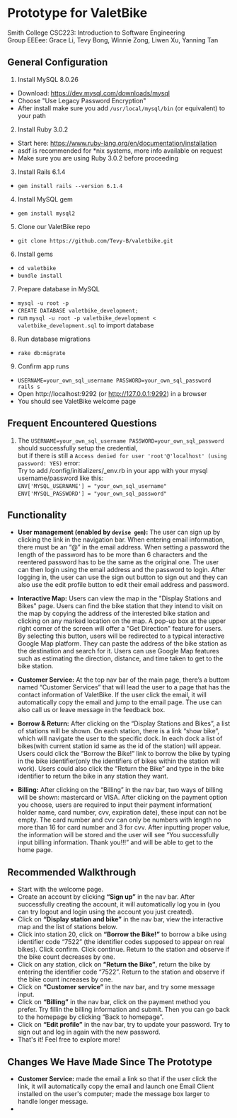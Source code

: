 # Prototype for ValetBike
Smith College CSC223: Introduction to Software Engineering\
Group EEEee: Grace Li, Tevy Bong, Winnie Zong, Liwen Xu, Yanning Tan

## General Configuration
1. Install MySQL 8.0.26
* Download: https://dev.mysql.com/downloads/mysql
* Choose "Use Legacy Password Encryption"
* After install make sure you add `/usr/local/mysql/bin` (or equivalent) to your path

2. Install Ruby 3.0.2
* Start here: https://www.ruby-lang.org/en/documentation/installation
* asdf is recommended for *nix systems, more info available on request
* Make sure you are using Ruby 3.0.2 before proceeding

3. Install Rails 6.1.4
* `gem install rails --version 6.1.4`

4. Install MySQL gem
* `gem install mysql2`

5. Clone our ValetBike repo
* `git clone https://github.com/Tevy-B/valetbike.git`

6. Install gems
* `cd valetbike`
* `bundle install`

7. Prepare database in MySQL
* `mysql -u root -p`
* `CREATE DATABASE valetbike_development;`
* run `mysql -u root -p valetbike_development < valetbike_development.sql` to import database

8. Run database migrations
* `rake db:migrate`

9. Confirm app runs
* `USERNAME=your_own_sql_username PASSWORD=your_own_sql_password  rails s`
* Open http://localhost:9292 (or http://127.0.0.1:9292) in a browser
* You should see ValetBike welcome page

## Frequent Encountered Questions
1. The `USERNAME=your_own_sql_username PASSWORD=your_own_sql_password` should successfully setup the credential,\
but if there is still a `Access denied for user 'root'@'localhost' (using password: YES)` error:\
Try to add /config/initializers/_env.rb in your app with your mysql username/password like this:\
`ENV['MYSQL_USERNAME'] = "your_own_sql_username"`\
`ENV['MYSQL_PASSWORD'] = "your_own_sql_password"`

## Functionality
* **User management (enabled by `devise gem`):** The user can sign up by clicking the link in the navigation bar. When entering email information, there must be an “@” in the email address. When setting a password the length of the password has to be more than 6 characters and the reentered password has to be the same as the original one. The user can then login using the email address and the password to login. After logging in, the user can use the sign out button to sign out and they can also use the edit profile button to edit their email address and password.

* **Interactive Map:** Users can view the map in the "Display Stations and Bikes" page. Users can find the bike station that they intend to visit on the map by copying the address of the interested bike station and clicking on any marked location on the map. A pop-up box at the upper right corner of the screen will offer a "Get Direction" feature for users. By selecting this button, users will be redirected to a typical interactive Google Map platform. They can paste the address of the bike station as the destination and search for it. Users can use Google Map features such as estimating the direction, distance, and time taken to get to the bike station. 

* **Customer Service:** At the top nav bar of the main page, there’s a buttom named “Customer Services” that will lead the user to a page that has the contact information of ValetBike. If the user click the email, it will automatically copy the email and jump to the email page. The use can also call us or leave message in the feedback box. 

* **Borrow & Return:** After clicking on the “Display Stations and Bikes”, a list of stations will be shown. On each station, there is a link “show bike”, which will navigate the user to the specific dock. In each dock a list of bikes(with current station id same as the id of the station) will appear. Users could click the “Borrow the Bike!” link to borrow the bike by typing in the bike identifier(only the identifiers of bikes within the station will work). Users could also click the “Return the Bike” and type in the bike identifier to return the bike in any station they want.

* **Billing:** After clicking on the “Billing” in the nav bar, two ways of billing will be shown: mastercard or VISA. After clicking on the payment option you choose, users are required to input their payment information( holder name, card number, cvv, expiration date), these input can not be empty. The card number and cvv can only be numbers with length no more than 16 for card number and 3 for cvv. After inputting proper value, the information will be stored and the user will see “You successfully input billing information. Thank you!!!” and will be able to get to the home page.

## Recommended Walkthrough
* Start with the welcome page.
* Create an account by clicking **“Sign up”** in the nav bar. After successfully creating the account, it will automatically log you in (you can try logout and login using the account you just created).
* Click on **“Display station and bike”** in the nav bar, view the interactive map and the list of stations below.
* Click into station 20, click on **“Borrow the Bike!”** to borrow a bike using identifier code “7522” (the identifier codes supposed to appear on real bikes). Click confirm. Click continue. Return to the station and observe if the bike count decreases by one.
* Click on any station, click on **“Return the Bike”**, return the bike by entering the identifier code “7522”. Return to the station and observe if the bike count increases by one.
* Click on **“Customer service”** in the nav bar, and try some message input.
* Click on **“Billing”** in the nav bar, click on the payment method you prefer. Try fillin the billing information and submit. Then you can go back to the homepage by clicking “Back to homepage”.
* Click on **“Edit profile”** in the nav bar, try to update your password. Try to sign out and log in again with the new password.
* That's it! Feel free to explore more!

## Changes We Have Made Since The Prototype
* **Customer Service:** made the email a link so that if the user click the link, it will automatically copy the email and launch one Email Client installed on the user's computer; made the message box larger to handle longer message.
* 
 
